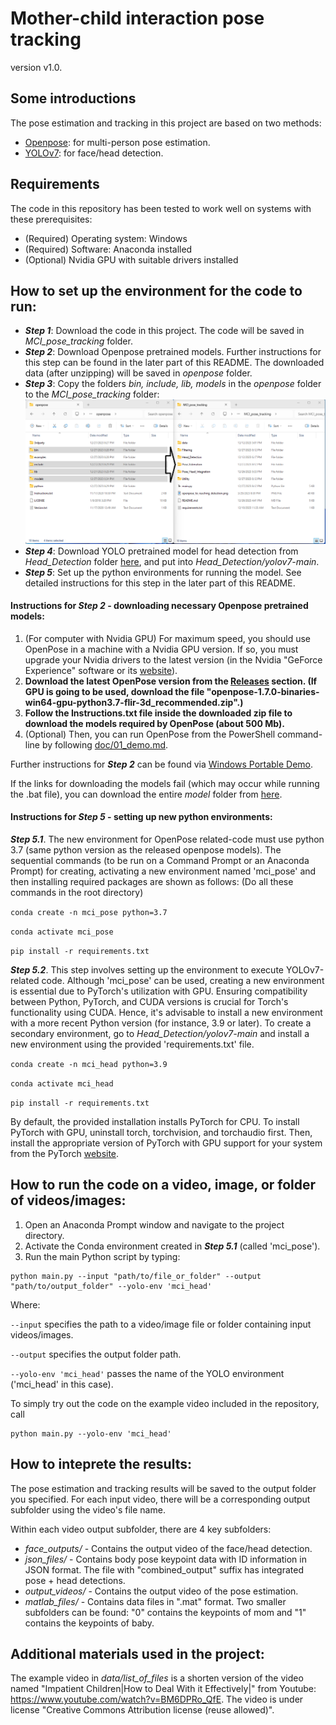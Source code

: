 # Mother-child interaction pose tracking
version v1.0.

## Some introductions
The pose estimation and tracking in this project are based on two methods:
- [Openpose](https://github.com/CMU-Perceptual-Computing-Lab/openpose): for multi-person pose estimation.
- [YOLOv7](https://github.com/WongKinYiu/yolov7): for face/head detection.


## Requirements
The code in this repository has been tested to work well on systems with these prerequisites:
- (Required) Operating system: Windows
- (Required) Software: Anaconda installed
- (Optional) Nvidia GPU with suitable drivers installed


## How to set up the environment for the code to run:
- **_Step 1_**: Download the code in this project. The code will be saved in _MCI_pose_tracking_ folder.
- **_Step 2_**: Download Openpose pretrained models. Further instructions for this step can be found in the later part of this README. The downloaded data (after unzipping) will be saved in _openpose_ folder.
- **_Step 3_**: Copy the folders _bin, include, lib, models_ in the _openpose_ folder to the _MCI_pose_tracking_ folder:
![](/openpose_to_reaching_detection.png)
- **_Step 4_**: Download YOLO pretrained model for head detection from _Head_Detection_ folder [here](https://drive.google.com/drive/folders/1h9QPRJ2J7aaTRaOsk_39KJ3PdILR85NY), and put into _Head_Detection/yolov7-main_. 
- **_Step 5_**: Set up the python environments for running the model. See detailed instructions for this step in the later part of this README.

#### Instructions for **_Step 2_** - downloading necessary Openpose pretrained models:
1. (For computer with Nvidia GPU) For maximum speed, you should use OpenPose in a machine with a Nvidia GPU version. If so, you must upgrade your Nvidia drivers to the latest version (in the Nvidia "GeForce Experience" software or its [website](https://www.nvidia.com/Download/index.aspx)).
2. **Download the latest OpenPose version from the [Releases](https://github.com/CMU-Perceptual-Computing-Lab/openpose/releases) section. (If GPU is going to be used, download the file "openpose-1.7.0-binaries-win64-gpu-python3.7-flir-3d_recommended.zip".)**
3. **Follow the Instructions.txt file inside the downloaded zip file to download the models required by OpenPose (about 500 Mb).**
4. (Optional) Then, you can run OpenPose from the PowerShell command-line by following [doc/01_demo.md](https://github.com/CMU-Perceptual-Computing-Lab/openpose/blob/master/doc/01_demo.md).

Further instructions for **_Step 2_** can be found via [Windows Portable Demo](https://github.com/CMU-Perceptual-Computing-Lab/openpose/blob/master/doc/installation/0_index.md#windows-portable-demo).

If the links for downloading the models fail (which may occur while running the .bat file), you can download the entire _model_ folder from [here](https://drive.google.com/drive/u/2/folders/1DyzjWh5O6CCH_BXdIyXTJoJJarkd3wSy).

#### Instructions for **_Step 5_** - setting up new python environments:

**_Step 5.1_**. The new environment for OpenPose related-code must use python 3.7 (same python version as the released openpose models). The sequential commands (to be run on a Command Prompt or an Anaconda Prompt) for creating, activating a new environment named 'mci_pose' and then installing required packages are shown as follows: (Do all these commands in the root directory)

`conda create -n mci_pose python=3.7`

`conda activate mci_pose`

`pip install -r requirements.txt`

**_Step 5.2_**. This step involves setting up the environment to execute YOLOv7-related code. Although 'mci_pose' can be used, creating a new environment is essential due to PyTorch's utilization with GPU. Ensuring compatibility between Python, PyTorch, and CUDA versions is crucial for Torch's functionality using CUDA. Hence, it's advisable to install a new environment with a more recent Python version (for instance, 3.9 or later). To create a secondary environment, go to _Head_Detection/yolov7-main_ and install a new environment using the provided 'requirements.txt' file. 

`conda create -n mci_head python=3.9`

`conda activate mci_head`

`pip install -r requirements.txt`

By default, the provided installation installs PyTorch for CPU. To install PyTorch with GPU, uninstall torch, torchvision, and torchaudio first. Then, install the appropriate version of PyTorch with GPU support for your system from the PyTorch [website](https://pytorch.org/). 


## How to run the code on a video, image, or folder of videos/images:
1. Open an Anaconda Prompt window and navigate to the project directory.
2. Activate the Conda environment created in **_Step 5.1_** (called 'mci_pose').
3. Run the main Python script by typing:
```
python main.py --input "path/to/file_or_folder" --output "path/to/output_folder" --yolo-env 'mci_head'
```

Where:

`--input` specifies the path to a video/image file or folder containing input videos/images.

`--output` specifies the output folder path.

`--yolo-env 'mci_head'` passes the name of the YOLO environment ('mci_head' in this case).

To simply try out the code on the example video included in the repository, call 
```
python main.py --yolo-env 'mci_head'
```

## How to inteprete the results:
The pose estimation and tracking results will be saved to the output folder you specified. For each input video, there will be a corresponding output subfolder using the video's file name.

Within each video output subfolder, there are 4 key subfolders:

- _face_outputs/_ - Contains the output video of the face/head detection.
- _json_files/_ - Contains body pose keypoint data with ID information in JSON format. The file with "combined_output" suffix has integrated pose + head detections.
- _output_videos/_ - Contains the output video of the pose estimation.
- _matlab_files/_ - Contains data files in ".mat" format. Two smaller subfolders can be found: "0" contains the keypoints of mom and "1" contains the keypoints of baby.

## Additional materials used in the project:
The example video in _data/list_of_files_ is a shorten version of the video named "Impatient Children|How to Deal With it Effectively|" from Youtube: https://www.youtube.com/watch?v=BM6DPRo_QfE. The video is under license "Creative Commons Attribution license (reuse allowed)".
